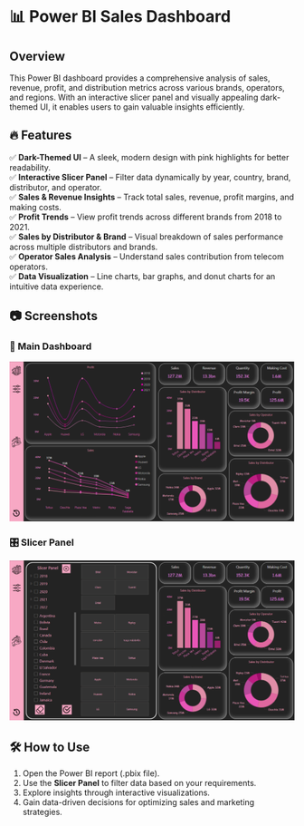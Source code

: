 # 📊 Power BI Sales Dashboard

## Overview  
This Power BI dashboard provides a comprehensive analysis of sales, revenue, profit, and distribution metrics across various brands, operators, and regions. With an interactive slicer panel and visually appealing dark-themed UI, it enables users to gain valuable insights efficiently.

## 🔥 Features  
✅ **Dark-Themed UI** – A sleek, modern design with pink highlights for better readability.  
✅ **Interactive Slicer Panel** – Filter data dynamically by year, country, brand, distributor, and operator.  
✅ **Sales & Revenue Insights** – Track total sales, revenue, profit margins, and making costs.  
✅ **Profit Trends** – View profit trends across different brands from 2018 to 2021.  
✅ **Sales by Distributor & Brand** – Visual breakdown of sales performance across multiple distributors and brands.  
✅ **Operator Sales Analysis** – Understand sales contribution from telecom operators.  
✅ **Data Visualization** – Line charts, bar graphs, and donut charts for an intuitive data experience.  

## 📷 Screenshots  
### 📌 Main Dashboard  
![Main Dashboard](https://github.com/Charancherry5/Mobile_Sales_PBI/blob/main/Home_zoom.png)  

### 🎛 Slicer Panel  
![Slicer Panel](https://github.com/Charancherry5/Mobile_Sales_PBI/blob/main/with%20slicers.png)  

## 🛠 How to Use  
1. Open the Power BI report (.pbix file).  
2. Use the **Slicer Panel** to filter data based on your requirements.  
3. Explore insights through interactive visualizations.  
4. Gain data-driven decisions for optimizing sales and marketing strategies.  
